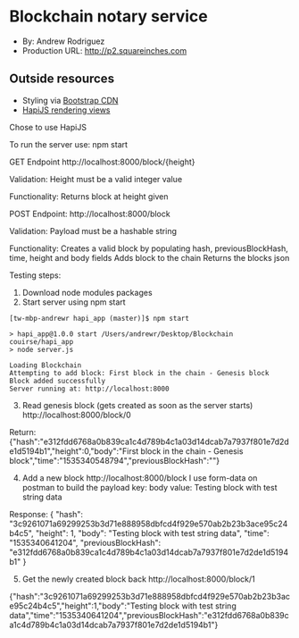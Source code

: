 # Blockchain notary service
+ By: Andrew Rodriguez
+ Production URL: <http://p2.squareinches.com>


## Outside resources
+ Styling via [Bootstrap CDN](https://www.bootstrapcdn.com)
+ [HapiJS rendering views](https://futurestud.io/tutorials/hapi-how-to-render-views)





Chose to use HapiJS

To run the server use:
npm start

GET Endpoint
http://localhost:8000/block/{height}

Validation:
Height must be a valid integer value

Functionality:
Returns block at height given

POST Endpoint: 
http://localhost:8000/block

Validation:
Payload must be a hashable string

Functionality:
Creates a valid block by populating hash, previousBlockHash, time, height and body fields 
Adds block to the chain
Returns the blocks json


Testing steps:
1. Download node modules packages
2. Start server using
npm start

```
[tw-mbp-andrewr hapi_app (master)]$ npm start

> hapi_app@1.0.0 start /Users/andrewr/Desktop/Blockchain couirse/hapi_app
> node server.js

Loading Blockchain
Attempting to add block: First block in the chain - Genesis block
Block added successfully
Server running at: http://localhost:8000
```

3. Read genesis block (gets created as soon as the server starts)
http://localhost:8000/block/0

Return:
{"hash":"e312fdd6768a0b839ca1c4d789b4c1a03d14dcab7a7937f801e7d2de1d5194b1","height":0,"body":"First block in the chain - Genesis block","time":"1535340548794","previousBlockHash":""}

4. Add a new block
http://localhost:8000/block
I use form-data on postman to build the payload
key: body value: Testing block with test string data

Response:
{
    "hash": "3c9261071a69299253b3d71e888958dbfcd4f929e570ab2b23b3ace95c24b4c5",
    "height": 1,
    "body": "Testing block with test string data",
    "time": "1535340641204",
    "previousBlockHash": "e312fdd6768a0b839ca1c4d789b4c1a03d14dcab7a7937f801e7d2de1d5194b1"
}

5. Get the newly created block back
http://localhost:8000/block/1

{"hash":"3c9261071a69299253b3d71e888958dbfcd4f929e570ab2b23b3ace95c24b4c5","height":1,"body":"Testing block with test string data","time":"1535340641204","previousBlockHash":"e312fdd6768a0b839ca1c4d789b4c1a03d14dcab7a7937f801e7d2de1d5194b1"}
